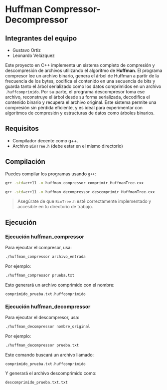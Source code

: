 # Huffman Compressor-Decompressor

## Integrantes del equipo
- Gustavo Ortiz  
- Leonardo Velázquez

Este proyecto en C++ implementa un sistema completo de compresión y descompresión de archivos utilizando el algoritmo de **Huffman**. El programa compresor lee un archivo binario, genera el árbol de Huffman a partir de la frecuencia de los bytes, codifica el contenido en una secuencia de bits y guarda tanto el árbol serializado como los datos comprimidos en un archivo `.huffcomprimido`. Por su parte, el programa descompresor toma ese archivo, reconstruye el árbol desde su forma serializada, decodifica el contenido binario y recupera el archivo original. Este sistema permite una compresión sin pérdida eficiente, y es ideal para experimentar con algoritmos de compresión y estructuras de datos como árboles binarios.

## Requisitos

- Compilador decente como g++.
- Archivo `BinTree.h` (debe estar en el mismo directorio)

## Compilación

Puedes compilar los programas usando `g++`:

```bash
g++ -std=c++11 -o huffman_compressor comprimir_HuffmanTree.cxx
```

```bash
g++ -std=c++11 -o huffman_decompressor descomprimir_HuffmanTree.cxx
```

> Asegúrate de que `BinTree.h` esté correctamente implementado y accesible en tu directorio de trabajo.

## Ejecución
### Ejecución huffman_compressor

Para ejecutar el compresor, usa:

```bash
./huffman_compressor archivo_entrada
```

Por ejemplo:

```bash
./huffman_compressor prueba.txt
```

Esto generará un archivo comprimido con el nombre:

```
comprimido_prueba.txt.huffcomprimido
```
### Ejecución huffman_decompressor
Para ejecutar el descompresor, usa:

```bash
./huffman_decompressor nombre_original
```

Por ejemplo:

```bash
./huffman_decompressor prueba.txt
```

Este comando buscará un archivo llamado:

```
comprimido_prueba.txt.huffcomprimido
```

Y generará el archivo descomprimido como:

```
descomprimido_prueba.txt.txt
```


